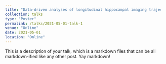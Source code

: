 ```yaml
---
title: "Data-driven analyses of longitudinal hippocampal imaging trajectories: Discrimination and biomarker prediction of change classes and clinical outcomes"
collection: talks
type: "Poster"
permalink: /talks/2021-05-01-talk-1
venue: "Online"
date: 2021-05-01
location: "Online"
---
```


This is a description of your talk, which is a markdown files that can be all markdown-ified like any other post. Yay markdown!

